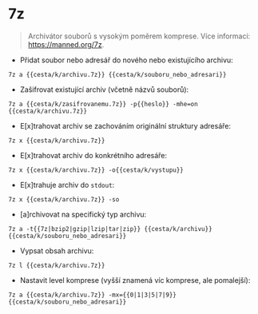 # 7z

> Archivátor souborů s vysokým poměrem komprese.
> Více informací: <https://manned.org/7z>.

- Přidat soubor nebo adresář do nového nebo existujícího archivu:

`7z a {{cesta/k/archivu.7z}} {{cesta/k/souboru_nebo_adresari}}`

- Zašifrovat existující archiv (včetně názvů souborů):

`7z a {{cesta/k/zasifrovanemu.7z}} -p{{heslo}} -mhe=on {{cesta/k/archivu.7z}}`

- E[x]trahovat archiv se zachováním originální struktury adresáře:

`7z x {{cesta/k/archivu.7z}}`

- E[x]trahovat archiv do konkrétního adresáře:

`7z x {{cesta/k/archivu.7z}} -o{{cesta/k/vystupu}}`

- E[x]trahuje archiv do `stdout`:

`7z x {{cesta/k/archivu.7z}} -so`

- [a]rchivovat na specifický typ archivu:

`7z a -t{{7z|bzip2|gzip|lzip|tar|zip}} {{cesta/k/archivu}} {{cesta/k/souboru_nebo_adresari}}`

- Vypsat obsah archivu:

`7z l {{cesta/k/archivu.7z}}`

- Nastavit level komprese (vyšší znamená víc komprese, ale pomalejší):

`7z a {{cesta/k/archivu.7z}} -mx={{0|1|3|5|7|9}} {{cesta/k/souboru_nebo_adresari}}`
